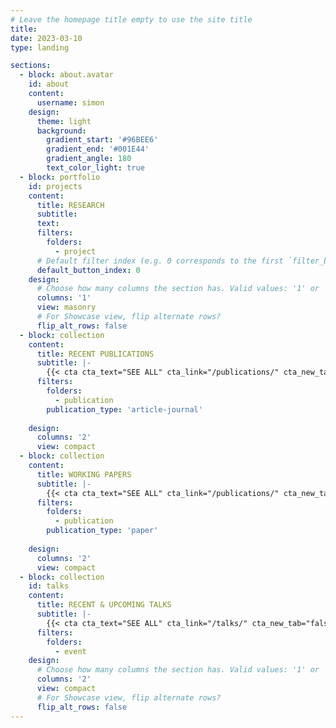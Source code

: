 ```yaml
---
# Leave the homepage title empty to use the site title
title:
date: 2023-03-10
type: landing

sections:
  - block: about.avatar
    id: about
    content:
      username: simon
    design:
      theme: light
      background:
        gradient_start: '#96BEE6'
        gradient_end: '#001E44'
        gradient_angle: 180
        text_color_light: true
  - block: portfolio
    id: projects
    content:
      title: RESEARCH
      subtitle: 
      text: 
      filters:
        folders:
          - project
      # Default filter index (e.g. 0 corresponds to the first `filter_button` instance below).
      default_button_index: 0
    design:
      # Choose how many columns the section has. Valid values: '1' or '2'.
      columns: '1'
      view: masonry
      # For Showcase view, flip alternate rows?
      flip_alt_rows: false
  - block: collection
    content:
      title: RECENT PUBLICATIONS
      subtitle: |-
        {{< cta cta_text="SEE ALL" cta_link="/publications/" cta_new_tab="false" >}}
      filters:
        folders:
          - publication
        publication_type: 'article-journal'
        
    design:
      columns: '2'
      view: compact
  - block: collection
    content:
      title: WORKING PAPERS
      subtitle: |-
        {{< cta cta_text="SEE ALL" cta_link="/publications/" cta_new_tab="false" >}}
      filters:
        folders:
          - publication
        publication_type: 'paper'
        
    design:
      columns: '2'
      view: compact
  - block: collection
    id: talks
    content:
      title: RECENT & UPCOMING TALKS
      subtitle: |-
        {{< cta cta_text="SEE ALL" cta_link="/talks/" cta_new_tab="false" >}}
      filters:
        folders:
          - event
    design:
      # Choose how many columns the section has. Valid values: '1' or '2'.
      columns: '2'
      view: compact
      # For Showcase view, flip alternate rows?
      flip_alt_rows: false
---
```

